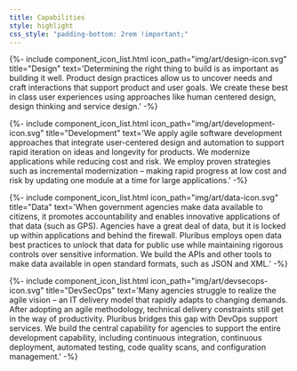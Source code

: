 ```yaml
---
title: Capabilities
style: highlight
css_style: "padding-bottom: 2rem !important;"
---
```


{%- include component_icon_list.html 
icon_path="img/art/design-icon.svg"
title="Design"
text='Determining the right thing to build is as important as building it well. Product design practices allow us to uncover needs and craft interactions that support product and user goals. We create these best in class user experiences using approaches like human centered design, design thinking and service design.' -%}

{%- include component_icon_list.html 
icon_path="img/art/development-icon.svg"
title="Development"
text='We apply agile software development approaches that integrate user-centered design and automation to support rapid iteration on ideas and longevity for products. We modernize applications while reducing cost and risk. We employ proven strategies such as incremental modernization – making rapid progress at low cost and risk by updating one module at a time for large applications.' -%}

{%- include component_icon_list.html 
icon_path="img/art/data-icon.svg"
title="Data"
text='When government agencies make data available to citizens, it promotes accountability and enables innovative applications of that data (such as GPS). Agencies have a great deal of data, but it is locked up within applications and behind the firewall. Pluribus employs open data best practices to unlock that data for public use while maintaining rigorous controls over sensitive information. We build the APIs and other tools to make data available in open standard formats, such as JSON and XML.' -%}

{%- include component_icon_list.html 
icon_path="img/art/devsecops-icon.svg"
title="DevSecOps"
text='Many agencies struggle to realize the agile vision – an IT delivery model that rapidly adapts to changing demands. After adopting an agile methodology, technical delivery constraints still get in the way of productivity. Pluribus bridges this gap with DevOps support services. We build the central capability for agencies to support the entire development capability, including continuous integration, continuous deployment, automated testing, code quality scans, and configuration management.' -%}